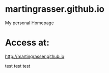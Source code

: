 # martingrasser.github.io
My personal Homepage

# Access at:
http://martingrasser.github.io

test 
test 
test